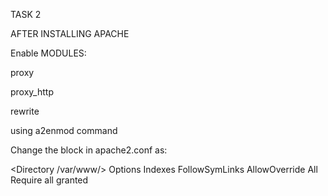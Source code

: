 TASK 2

AFTER INSTALLING APACHE

Enable MODULES:

proxy

proxy_http

rewrite

using a2enmod command

Change the block in apache2.conf as:

<Directory /var/www/>
    Options Indexes FollowSymLinks
    AllowOverride All
    Require all granted
</Directory>
